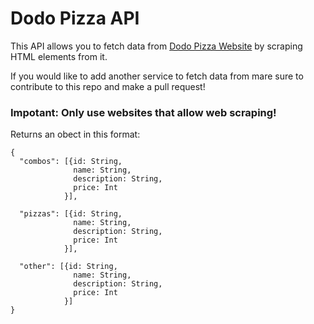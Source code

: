 # Dodo Pizza API

This API allows you to fetch data from [Dodo Pizza Website](https://dodopizza.ru) by scraping HTML elements from it.

If you would like to add another service to fetch data from mare sure to contribute to this repo and make a pull request!

### Impotant: Only use websites that allow web scraping!


Returns an obect in this format:
```
{
  "combos": [{id: String,
              name: String,
              description: String,
              price: Int
            }],
            
  "pizzas": [{id: String,
              name: String,
              description: String,
              price: Int
            }],
            
  "other": [{id: String,
              name: String,
              description: String,
              price: Int
            }]            
}
```

